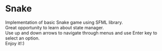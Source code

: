 # Snake
Implementation of basic Snake game using SFML library. <br>
Great opportunity to learn about state manager.<br>
Use up and down arrows to navigate through menus and use Enter key to select an option. <br>
Enjoy it!:)
